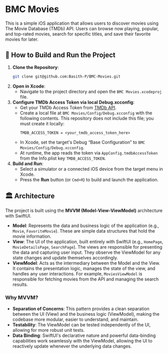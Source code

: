 # BMC Movies

This is a simple iOS application that allows users to discover movies using The Movie Database (TMDb) API. Users can browse now playing, popular, and top-rated movies, search for specific titles, and save their favorite movies for later.

## 🚀 How to Build and Run the Project

1.  **Clone the Repository**:
    ```bash
    git clone git@github.com:Basith-P/BMC-Movies.git
    ```
2.  **Open in Xcode**:
    - Navigate to the project directory and open the `BMC Movies.xcodeproj` file.
3.  **Configure TMDb Access Token via local Debug.xcconfig**:
    - Get your TMDb Access Token from [TMDb API](https://www.themoviedb.org/settings/api).
    - Create a local file at `BMC Movies/Config/Debug.xcconfig` with the following contents. This repository does not include this file; you must create it locally:
      ```xcconfig
      TMDB_ACCESS_TOKEN = <your_tmdb_access_token_here>
      ```
    - In Xcode, set the target's Debug “Base Configuration” to `BMC Movies/Config/Debug.xcconfig`.
    - At runtime, the app reads the token via `AppConfig.tmdbAccessToken` from the Info.plist key `TMDB_ACCESS_TOKEN`.
4.  **Build and Run**:
    - Select a simulator or a connected iOS device from the target menu in Xcode.
    - Press the **Run** button (or `Cmd+R`) to build and launch the application.

## 🏛️ Architecture

The project is built using the **MVVM (Model-View-ViewModel)** architecture with SwiftUI.

- **Model**: Represents the data and business logic of the application (e.g., `Movie`, `FavoriteMovie`). These are simple data structures that hold the movie information.
- **View**: The UI of the application, built entirely with SwiftUI (e.g., `HomePage`, `MovieDetailsPage`, `SearchPage`). The views are responsible for presenting the data and capturing user input. They observe the ViewModel for any state changes and update themselves accordingly.
- **ViewModel**: Acts as the intermediary between the Model and the View. It contains the presentation logic, manages the state of the view, and handles any user interactions. For example, `MoviesViewModel` is responsible for fetching movies from the API and managing the search results.

### Why MVVM?

- **Separation of Concerns**: This pattern provides a clean separation between the UI (View) and the business logic (ViewModel), making the codebase more modular, easier to understand, and maintain.
- **Testability**: The ViewModel can be tested independently of the UI, allowing for more robust unit tests.
- **Data Binding**: SwiftUI's declarative nature and powerful data-binding capabilities work seamlessly with the ViewModel, allowing the UI to reactively update whenever the underlying data changes.

